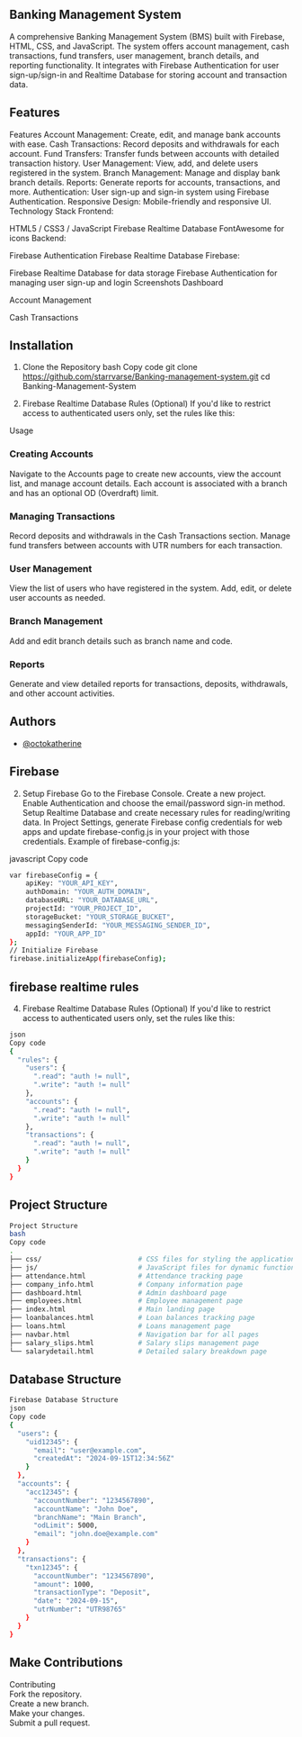 
## Banking Management System

A comprehensive Banking Management System (BMS) built with Firebase, HTML, CSS, and JavaScript. The system offers account management, 
cash transactions, fund transfers, user management, branch details, and reporting functionality. 
It integrates with Firebase Authentication for user sign-up/sign-in and Realtime Database for storing account and transaction data.


## Features
Features
Account Management: Create, edit, and manage bank accounts with ease.
Cash Transactions: Record deposits and withdrawals for each account.
Fund Transfers: Transfer funds between accounts with detailed transaction history.
User Management: View, add, and delete users registered in the system.
Branch Management: Manage and display bank branch details.
Reports: Generate reports for accounts, transactions, and more.
Authentication: User sign-up and sign-in system using Firebase Authentication.
Responsive Design: Mobile-friendly and responsive UI.
Technology Stack
Frontend:

HTML5 / CSS3 / JavaScript
Firebase Realtime Database
FontAwesome for icons
Backend:

Firebase Authentication
Firebase Realtime Database
Firebase:

Firebase Realtime Database for data storage
Firebase Authentication for managing user sign-up and login
Screenshots
Dashboard

Account Management

Cash Transactions
## Installation

1. Clone the Repository
bash
Copy code
git clone https://github.com/starrvarse/Banking-management-system.git
cd Banking-Management-System

4. Firebase Realtime Database Rules (Optional)
If you'd like to restrict access to authenticated users only, set the rules like this:


Usage
### Creating Accounts
Navigate to the Accounts page to create new accounts, view the account list, and manage account details.
Each account is associated with a branch and has an optional OD (Overdraft) limit.
### Managing Transactions
Record deposits and withdrawals in the Cash Transactions section.
Manage fund transfers between accounts with UTR numbers for each transaction.
### User Management
View the list of users who have registered in the system.
Add, edit, or delete user accounts as needed.
### Branch Management
Add and edit branch details such as branch name and code.
### Reports
Generate and view detailed reports for transactions, deposits, withdrawals, and other account activities.

## Authors

- [@octokatherine](https://www.github.com/octokatherine)


## Firebase

2. Setup Firebase
Go to the Firebase Console.
Create a new project.
Enable Authentication and choose the email/password sign-in method.
Setup Realtime Database and create necessary rules for reading/writing data.
In Project Settings, generate Firebase config credentials for web apps and update firebase-config.js in your project with those credentials.
Example of firebase-config.js:

javascript
Copy code

```bash
var firebaseConfig = {
    apiKey: "YOUR_API_KEY",
    authDomain: "YOUR_AUTH_DOMAIN",
    databaseURL: "YOUR_DATABASE_URL",
    projectId: "YOUR_PROJECT_ID",
    storageBucket: "YOUR_STORAGE_BUCKET",
    messagingSenderId: "YOUR_MESSAGING_SENDER_ID",
    appId: "YOUR_APP_ID"
};
// Initialize Firebase
firebase.initializeApp(firebaseConfig);
```
## firebase realtime rules

4. Firebase Realtime Database Rules (Optional)
If you'd like to restrict access to authenticated users only, set the rules like this:

```bash
json
Copy code
{
  "rules": {
    "users": {
      ".read": "auth != null",
      ".write": "auth != null"
    },
    "accounts": {
      ".read": "auth != null",
      ".write": "auth != null"
    },
    "transactions": {
      ".read": "auth != null",
      ".write": "auth != null"
    }
  }
}
```
## Project Structure


```bash
Project Structure
bash
Copy code
.
├── css/                        # CSS files for styling the application
├── js/                         # JavaScript files for dynamic functionality
├── attendance.html             # Attendance tracking page
├── company_info.html           # Company information page
├── dashboard.html              # Admin dashboard page
├── employees.html              # Employee management page
├── index.html                  # Main landing page
├── loanbalances.html           # Loan balances tracking page
├── loans.html                  # Loans management page
├── navbar.html                 # Navigation bar for all pages
├── salary_slips.html           # Salary slips management page
└── salarydetail.html           # Detailed salary breakdown page
```
## Database Structure


```bash
Firebase Database Structure
json
Copy code
{
  "users": {
    "uid12345": {
      "email": "user@example.com",
      "createdAt": "2024-09-15T12:34:56Z"
    }
  },
  "accounts": {
    "acc12345": {
      "accountNumber": "1234567890",
      "accountName": "John Doe",
      "branchName": "Main Branch",
      "odLimit": 5000,
      "email": "john.doe@example.com"
    }
  },
  "transactions": {
    "txn12345": {
      "accountNumber": "1234567890",
      "amount": 1000,
      "transactionType": "Deposit",
      "date": "2024-09-15",
      "utrNumber": "UTR98765"
    }
  }
}
```
## Make Contributions

Contributing  
Fork the repository.  
Create a new branch.  
Make your changes.  
Submit a pull request.
